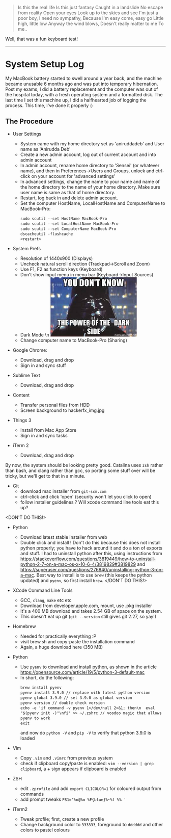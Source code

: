> Is this the real life
> Is this just fantasy
> Caught in a landslide
> No escape from reality
> Open your eyes
> Look up to the skies and see
> I'm just a poor boy, I need no sympathy,
> Because I'm easy come, easy go
> Little high, little low
> Anyway the wind blows,
> Doesn't really matter to me
> To me..

Well, that was a fun keyboard test!

----------------------------

# System Setup Log

My MacBook battery started to swell around a year back, and the machine 
became unusable 6 months ago and was put into temporary hibernation. Post my 
exams, I did a battery replacement and the computer was out of the hospital 
today, with a fresh operating system and a formatted disk. The last time I set 
this machine up, I did a halfhearted job of logging the process. This time, I've
done it properly :)

## The Procedure

- User Settings
	- System came with my home directory set as 'aniruddadeb' and User name as 
	  'Anirudda Deb'
	- Create a new admin account, log out of current account and into admin account
	- In admin account, rename home directory to 'Sensei' (or whatever name), 
	  and then in Preferences->Users and Groups, unlock and ctrl-click on your 
	  account for 'advanced settings'
	- In advanced settings, change the name to your name and name of the home 
	  directory to the name of your home directory. Make sure user name is same 
	  as that of home directory.
	- Restart, log back in and delete admin account.
	- Set the computer HostName, LocalHostName and ComputerName to MacBook-Pro:
	  ```
	  sudo scutil --set HostName MacBook-Pro
	  sudo scutil --set LocalHostName MacBook-Pro
	  sudo scutil --set ComputerName MacBook-Pro
	  dscacheutil -flushcache
	  <restart>
	  ```

- System Prefs
	- Resolution of 1440x900 (Displays)
	- Uncheck natural scroll direction (Trackpad->Scroll and Zoom)
	- Use F1, F2 as function keys (Keyboard)
	- Don't show input menu in menu bar (Keyboard->Input Sources)
	- Dark Mode \n
	![dark side meme](darkside.jpeg)
	- Change computer name to MacBook-Pro (Sharing)

- Google Chrome:
	- Download, drag and drop
	- Sign in and sync stuff

- Sublime Text
	- Download, drag and drop

- Content
	- Transfer personal files from HDD
	- Screen background to hackerfx_img.jpg

- Things 3
	- Install from Mac App Store
	- Sign in and sync tasks
	
- iTerm 2
	- Download, drag and drop

By now, the system should be looking pretty good. Catalina uses `zsh` rather than 
bash, and clang rather than gcc, so porting some stuff over will be tricky, but 
we'll get to that in a minute.

- Git
	- download mac installer from `git-scm.com`
	- ctrl-click and click 'open' (security won't let you click to open)
	- follow installer guidelines
	? Will xcode command line tools eat this up?

\<DON'T DO THIS!\>
- Python
	- Download latest stable installer from web
	- Double click and install
	! Don't do this because this does not install python properly; you have to 
	  hack around it and do a ton of exports and stuff. I had to uninstall
	  python after this, using instructions from https://stackoverflow.com/questions/3819449/how-to-uninstall-python-2-7-on-a-mac-os-x-10-6-4/3819829#3819829
	  and https://superuser.com/questions/276840/uninstalling-python-3-on-a-mac. 
	  Best way to install is to use `brew` (this keeps the python updated) and 
	  `pyenv`, so first install `brew`.
\</DON'T DO THIS!\>

- XCode Command Line Tools
	- GCC, `clang`, `make` etc etc
	- Download from developer.apple.com, mount, use .pkg installer
	- It's a 400 MB download and takes 2.54 GB of space on the system.
	* This doesn't eat up git (`git --version` still gives git 2.27, so yay!)

- Homebrew
	- Needed for practically everything :P
	- visit brew.sh and copy-paste the installation command
	- Again, a huge download here (350 MB)

- Python
	- Use `pyenv` to download and install python, as shown in the article https://opensource.com/article/19/5/python-3-default-mac
	- In short, do the following:
	  ```
	  brew install pyenv
	  pyenv install 3.9.0 // replace with latest python version
	  pyenv global 3.9.0 // set 3.9.0 as global version
	  pyenv version // double check version
	  echo -e 'if command -v pyenv 1>/dev/null 2>&1; then\n  eval "$(pyenv init -)"\nfi' >> ~/.zshrc // voodoo magic that allows pyenv to work
	  exit
	  ```
	  and now do `python -V` and `pip -V` to verify that python 3.9.0 is loaded

- Vim
	- Copy `.vim` and `.vimrc` from previous system
	- check if clipboard copy/paste is enabled: `vim --version | grep clipboard`, 
	  a + sign appears if clipboard is enabled

- ZSH
	- edit `.zprofile` and add `export CLICOLOR=1` for coloured output from commands
	- add prompt tweaks `PS1='%n@%m %F{blue}%~%f %% '`

- iTerm2
	- Tweak profile; first, create a new profile
	- Change background color to `333333`, foreground to `dddddd` and other colors
	  to pastel colours

